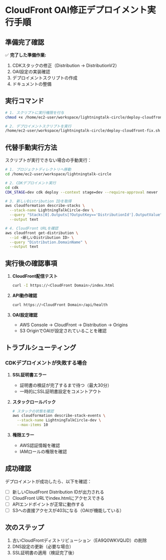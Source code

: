 # CloudFront OAI修正デプロイメント実行手順

## 準備完了確認

✅ **完了した準備作業:**

1. CDKスタックの修正（Distribution → DistributionV2）
2. OAI設定の実装確認
3. デプロイメントスクリプトの作成
4. ドキュメントの整備

## 実行コマンド

```bash
# 1. スクリプトに実行権限を付与
chmod +x /home/ec2-user/workspace/lightningtalk-circle/deploy-cloudfront-fix.sh

# 2. デプロイメントスクリプトを実行
/home/ec2-user/workspace/lightningtalk-circle/deploy-cloudfront-fix.sh
```

## 代替手動実行方法

スクリプトが実行できない場合の手動実行：

```bash
# 1. プロジェクトディレクトリへ移動
cd /home/ec2-user/workspace/lightningtalk-circle

# 2. CDKデプロイメント実行
cd cdk
CDK_STAGE=dev cdk deploy --context stage=dev --require-approval never

# 3. 新しいDistribution IDを取得
aws cloudformation describe-stacks \
  --stack-name LightningTalkCircle-dev \
  --query "Stacks[0].Outputs[?OutputKey=='DistributionId'].OutputValue" \
  --output text

# 4. CloudFront URLを確認
aws cloudfront get-distribution \
  --id <新しいDistribution ID> \
  --query "Distribution.DomainName" \
  --output text
```

## 実行後の確認事項

1. **CloudFront配信テスト**

   ```bash
   curl -I https://<CloudFront Domain>/index.html
   ```

2. **API動作確認**

   ```bash
   curl https://<CloudFront Domain>/api/health
   ```

3. **OAI設定確認**
   - AWS Console → CloudFront → Distribution → Origins
   - S3 OriginでOAIが設定されていることを確認

## トラブルシューティング

### CDKデプロイメントが失敗する場合

1. **SSL証明書エラー**
   - 証明書の検証が完了するまで待つ（最大30分）
   - 一時的にSSL証明書設定をコメントアウト

2. **スタックロールバック**

   ```bash
   # スタックの状態を確認
   aws cloudformation describe-stack-events \
     --stack-name LightningTalkCircle-dev \
     --max-items 10
   ```

3. **権限エラー**
   - AWS認証情報を確認
   - IAMロールの権限を確認

## 成功確認

デプロイメントが成功したら、以下を確認：

- [ ] 新しいCloudFront Distribution IDが出力される
- [ ] CloudFront URLでindex.htmlにアクセスできる
- [ ] APIエンドポイントが正常に動作する
- [ ] S3への直接アクセスが403になる（OAIが機能している）

## 次のステップ

1. 古いCloudFrontディストリビューション（EA9Q0WKVQIJD）の削除
2. DNS設定の更新（必要な場合）
3. SSL証明書の適用（検証完了後）
